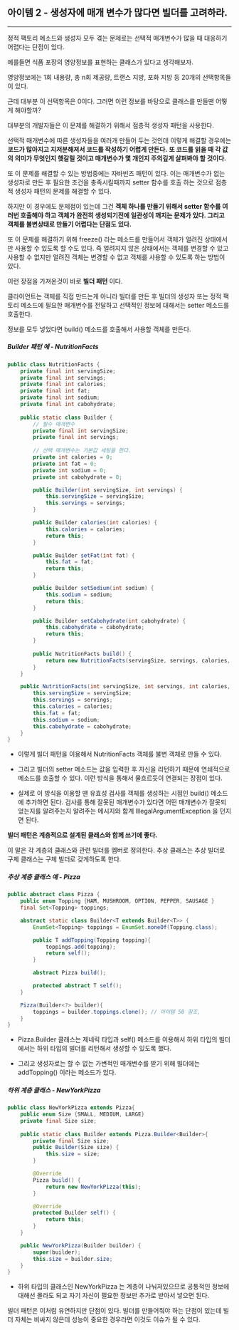## 아이템 2 - 생성자에 매개 변수가 많다면 빌더를 고려하라.

***

정적 팩토리 메소드와 생성자 모두 겪는 문제로는 선택적 매개변수가 많을 때 대응하기 어렵다는 단점이 있다. 

예를들면 식품 포장의 영양정보를 표현하는 클래스가 있다고 생각해보자. 

영양정보에는 1회 내용량, 총 n회 제공량, 트랜스 지방, 포화 지방 등 20개의 선택항목들이 있다.

근데 대부분 이 선택항목은 0이다. 그러면 이런 정보를 바탕으로 클래스를 만들땐 어떻게 해야할까?

대부분의 개발자들은 이 문제를 해결하기 위해서 점층적 생성자 패턴을 사용한다. 

선택적 매개변수에 따른 생성자들을 여러개 만들어 두는 것인데 이렇게 해결할 경우에는 __코드가 많아지고 지저분해져서 코드를 작성하기 어렵게 만든다.__
__또 코드를 읽을 때 각 값의 의미가 무엇인지 헷갈릴 것이고 매개변수가 몇 개인지 주의깊게 살펴봐야 할 것이다.__

또 이 문제를 해결할 수 있는 방법중에는 자바빈즈 패턴이 있다. 이는 매개변수가 없는 생성자로 만든 후 필요한 조건을
충족시킬때까지 setter 함수를 호출 하는 것으로 점층적 생성자 패턴의 문제를 해결할 수 있다.

하지만 이 경우에도 문제점이 있는데 그건 __겍체 하나를 만들기 위해서 setter 함수를 여러번 호출해야 하고 객체가 완전히 
생성되기전에 일관성이 깨지는 문제가 있다. 그리고 객체를 불변상태로 만들기 어렵다는 단점도 있다.__

또 이 문제를 해결하기 위해 freeze() 라는 메소드를 만들어서 객체가 얼려진 상태에서만 사용할 수 있도록 할 수도 있다. 
즉 얼려지지 않은 상태에서는 객체를 변경할 수 있고 사용할 수 없지만 얼려진 객체는 변경할 수 없고 객체를 사용할 수 있도록 하는 방법이 있다. 

이런 장점을 가져온것이 바로 __빌더 패턴__ 이다.

클라이언트는 객체를 직접 만드는게 아니라 빌더를 만든 후 빌더의 생성자 또는 정적 팩토리 메소드에 필요한 매개변수를 전달하고 선택적인 정보에 대해서는 setter 메소드를 호출한다.

정보를 모두 넣었다면 build() 메소드를 호출해서 사용할 객체를 만든다.

##### Builder 패턴 예 - NutritionFacts

```java
public class NutritionFacts {
    private final int servingSize; 
    private final int servings;
    private final int calories;
    private final int fat;
    private final int sodium; 
    private final int cabohydrate; 
    
    public static class Builder {
        // 필수 매개변수 
        private final int servingSize; 
        private final int servings;
        
        // 선택 매개변수는 기본값 세팅을 한다.  
        private int calories = 0; 
        private int fat = 0;
        private int sodium = 0; 
        private int cabohydrate = 0;

        public Builder(int servingSize, int servings) {
            this.servingSize = servingSize;
            this.servings = servings;
        }

        public Builder calories(int calories) {
            this.calories = calories;
            return this; 
        }

        public Builder setFat(int fat) {
            this.fat = fat;
            return this; 
        }

        public Builder setSodium(int sodium) {
            this.sodium = sodium;
            return this; 
        }

        public Builder setCabohydrate(int cabohydrate) {
            this.cabohydrate = cabohydrate;
            return this; 
        }
        
        public NutritionFacts build() {
            return new NutritionFacts(servingSize, servings, calories, fat, sodium, cabohydrate); 
        }
    }

    public NutritionFacts(int servingSize, int servings, int calories, int fat, int sodium, int cabohydrate) {
        this.servingSize = servingSize;
        this.servings = servings;
        this.calories = calories;
        this.fat = fat;
        this.sodium = sodium;
        this.cabohydrate = cabohydrate;
    }
}
```  

- 이렇게 빌더 패턴을 이용해서 NutritionFacts 객체를 불변 객체로 만들 수 있다. 

- 그리고 빌더의 setter 메소드는 값을 입력한 후 자신을 리턴하기 때문에 연쇄적으로 메소드를 호출할 수 있다. 이런 방식을 통해서 물흐르듯이 연결되는 장점이 있다. 

- 실제로 이 방식을 이용할 땐 유효성 검사를 객체를 생성하는 시점인 build() 메소드에 추가하면 된다. 검사를 통해 잘못된 매개변수가 있다면 어떤 매개변수가 잘못되었는지를 알려주는지 알려주는 메시지와 함계 IllegalArgumentException 을 던지면 된다. 

__빌더 패턴은 계층적으로 설계된 클래스와 함께 쓰기에 좋다.__

이 말은 각 계층의 클래스와 관련 빌더를 멤버로 정의한다. 추상 클래스는 추상 빌더로 구체 클래스는 구체 빌더로 갖게하도록 한다. 

##### 추상 계층 클래스 예 - Pizza

```java
public abstract class Pizza {
    public enum Topping {HAM, MUSHROOM, OPTION, PEPPER, SAUSAGE }
    final Set<Topping> toppings;

    abstract static class Builder<T extends Builder<T>> {
        EnumSet<Topping> toppings = EnumSet.noneOf(Topping.class);

        public T addTopping(Topping topping){
            toppings.add(topping);
            return self();
        }

        abstract Pizza build();

        protected abstract T self(); 
    }

    Pizza(Builder<?> builder){
        toppings = builder.toppings.clone(); // 아이템 50 참조,
    }
}
```

- Pizza.Builder 클래스는 제네릭 타입과 self() 메소드를 이용해서 하위 타입의 빌더에서는 하위 타입의 빌더를 리턴해서 생성할 수 있도록 했다.

- 그리고 생성자로는 할 수 없는 가변적인 매개변수를 받기 위해 빌더에는 addTopping() 이라는 메소드가 있다.  

##### 하위 계층 클래스 - NewYorkPizza

````java
public class NewYorkPizza extends Pizza{
    public enum Size {SMALL, MEDIUM, LARGE}
    private final Size size; 
    
    public static class Builder extends Pizza.Builder<Builder>{
        private final Size size; 
        public Builder(Size size) {
            this.size = size; 
        }

        @Override
        Pizza build() {
            return new NewYorkPizza(this); 
        }

        @Override
        protected Builder self() {
            return this;
        }
    }

    public NewYorkPizza(Builder builder) {
        super(builder);
        this.size = builder.size; 
    }
}
````

- 하위 타입의 클래스인 NewYorkPizza 는 계층이 나눠저있으므로 공통적인 정보에 대해선 몰라도 되고 자기 자신이 필요한 정보만 추가로 받아서 넣으면 된다. 

 
빌더 패턴은 이처럼 유연하지만 단점이 있다. 빌더를 만들어줘야 하는 단점이 있는데 빌더 자체는 비싸지 않은데 성능이 중요한 경우라면 이것도 이슈가 될 수 있다. 
